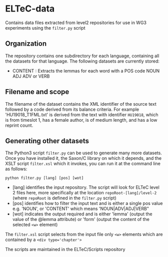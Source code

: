 # ELTeC-data
Contains data files extracted from level2 repositories for use in WG3 experiments using the `filter.py` script

## Organization
The repository contains one subdirectory for each language, containing all the datasets for that language. 
The following datasets are currently stored: 
- CONTENT : Extracts the lemmas for each word with a POS code NOUN ADJ ADV or VERB

## Filename and scope
The filename of the dataset contains the XML identifier of the source text followed by a code derived from its balance criteria. For example 'HU19018_T1FML.txt' is derived from the text with identifier `HU19018`, which is from timeslot 1, has a female author, is of medium length, and has a low reprint count.

## Generating other datasets
The Python3 script `filter.py` can be used to generate many more datasets. Once you have installed it, the Saxon/C library on which it depends, and the XSLT script `filter.xsl` which it invokes, you can run it at
the command line as follows:
~~~
python filter.py [lang] [pos] [wot]
~~~
- [lang] identifies the input repository. The script will look for ELTeC level 2 files here, more specifically at the location `repoRoot-[lang]/level-2` (where `repoRoot` is defined in the `filter.py` script) 
- [pos] identifies how to filter the input text and is either a single pos value e.g. 'NOUN', or 'CONTENT' which means 'NOUN|ADV|ADJ|VERB"  
- [wot] indicates the output required and is either 'lemma' (output the value of the @lemma attribute) or 'form' (output the content of the selected `<w>` element) 

The `filter.xsl` script selects from the input file only `<w>` elements which are contained by a `<div type='chapter'>`

The scripts are maintained in the ELTeC/Scripts repository


